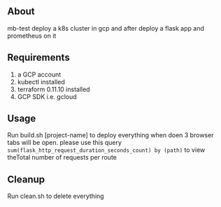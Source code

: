 ## About
mb-test deploy a k8s cluster in gcp and after deploy a flask app and prometheus on it
## Requirements
1. a GCP account
2. kubectl installed
3. terraform 0.11.10 installed
4. GCP SDK i.e. gcloud
## Usage
Run build.sh [project-name] to deploy everything when doen 3 browser tabs will be open.
please use this query ```sum(flask_http_request_duration_seconds_count) by (path)``` to view theTotal number of requests per route
## Cleanup
Run clean.sh to delete everything
